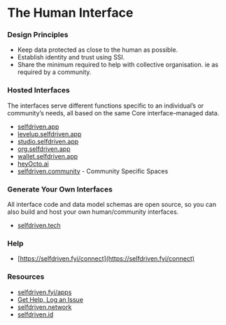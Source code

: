 # The Human Interface

### Design Principles

- Keep data protected as close to the human as possible.
- Establish identity and trust using SSI.
- Share the minimum required to help with collective organisation. ie as required by a community.

### Hosted Interfaces

The interfaces serve different functions specific to an individual’s or community’s needs, all based on the same Core interface–managed data.

- [selfdriven.app](https://selfdriven.app)
- [levelup.selfdriven.app](https://levelup.selfdriven.app)
- [studio.selfdriven.app](https://studio.selfdriven.app)
- [org.selfdriven.app](https://org.selfdriven.app)
- [wallet.selfdriven.app](https://wallet.selfdriven.app)
- [heyOcto.ai](https://heyOcto.ai)
- [selfdriven.community](https://selfdriven.community) - Community Specific Spaces

### Generate Your Own Interfaces

All interface code and data model schemas are open source, so you can also build and host your own human/community interfaces.

- [selfdriven.tech](https://selfdriven.tech)

### Help

- [https://selfdriven.fyi/connect](https://selfdriven.fyi/connect)  

### Resources
- [selfdriven.fyi/apps](https://selfdriven.fyi/apps)
- [Get Help, Log an Issue](https://github.com/selfdriven-foundation/selfdriven-network/issues)
- [selfdriven.network](https://selfdriven.network)  
- [selfdriven.id](https://selfdriven.id)  
